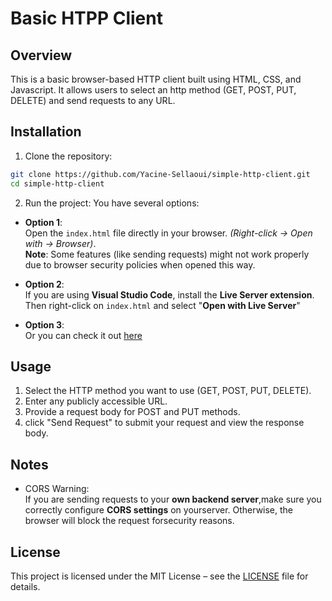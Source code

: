 # Basic HTPP Client

## Overview
This is a basic browser-based HTTP client built using HTML, CSS, and Javascript.
It allows users to select an http method (GET, POST, PUT, DELETE) and send requests to any URL.

## Installation
1. Clone the repository:

```bash
git clone https://github.com/Yacine-Sellaoui/simple-http-client.git
cd simple-http-client
```

2. Run the project: You have several options:
- **Option 1**:\
Open the `index.html` file directly in your browser.
*(Right-click -> Open with -> Browser)*.\
**Note**: Some features (like sending requests) might not work properly due to browser security policies when opened this way.

- **Option 2**:\
If you are using **Visual Studio Code**, install the **Live Server extension**.
Then right-click on `index.html` and select "**Open with Live Server**"

- **Option 3**:\
Or you can check it out [here](https://yacine-sellaoui.github.io/simple-http-client/)

## Usage
1. Select the HTTP method you want to use (GET, POST, PUT, DELETE).
2. Enter any publicly accessible URL.
3. Provide a request body for POST and PUT methods.
4. click "Send Request" to submit your request and view the response body.

## Notes
- CORS Warning:\
If you are sending requests to your **own backend server**,make sure you correctly configure **CORS settings** on yourserver.
Otherwise, the browser will block the request forsecurity reasons.

## License
This project is licensed under the MIT License – see the [LICENSE](LICENSE) file for details.
